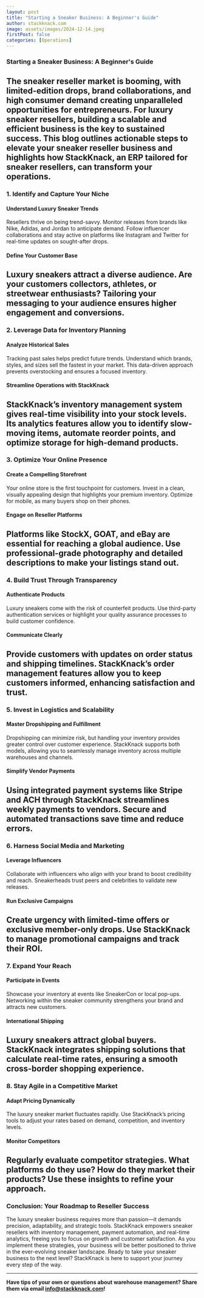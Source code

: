 ```yaml
---
layout: post
title: "Starting a Sneaker Business: A Beginner's Guide"
author: stackknack.com
image: assets/images/2024-12-14.jpeg
firstPost: false
categories: [Operations]
---
```


### Starting a Sneaker Business: A Beginner's Guide

## The sneaker reseller market is booming, with limited-edition drops, brand collaborations, and high consumer demand creating unparalleled opportunities for entrepreneurs. For luxury sneaker resellers, building a scalable and efficient business is the key to sustained success. This blog outlines actionable steps to elevate your sneaker reseller business and highlights how StackKnack, an ERP tailored for sneaker resellers, can transform your operations.

### **1. Identify and Capture Your Niche**

#### **Understand Luxury Sneaker Trends**

Resellers thrive on being trend-savvy. Monitor releases from brands like Nike, Adidas, and Jordan to anticipate demand. Follow influencer collaborations and stay active on platforms like Instagram and Twitter for real-time updates on sought-after drops.

#### **Define Your Customer Base**

## Luxury sneakers attract a diverse audience. Are your customers collectors, athletes, or streetwear enthusiasts? Tailoring your messaging to your audience ensures higher engagement and conversions.

### **2. Leverage Data for Inventory Planning**

#### **Analyze Historical Sales**

Tracking past sales helps predict future trends. Understand which brands, styles, and sizes sell the fastest in your market. This data-driven approach prevents overstocking and ensures a focused inventory.

#### **Streamline Operations with StackKnack**

## StackKnack’s inventory management system gives real-time visibility into your stock levels. Its analytics features allow you to identify slow-moving items, automate reorder points, and optimize storage for high-demand products.

### **3. Optimize Your Online Presence**

#### **Create a Compelling Storefront**

Your online store is the first touchpoint for customers. Invest in a clean, visually appealing design that highlights your premium inventory. Optimize for mobile, as many buyers shop on their phones.

#### **Engage on Reseller Platforms**

## Platforms like StockX, GOAT, and eBay are essential for reaching a global audience. Use professional-grade photography and detailed descriptions to make your listings stand out.

### **4. Build Trust Through Transparency**

#### **Authenticate Products**

Luxury sneakers come with the risk of counterfeit products. Use third-party authentication services or highlight your quality assurance processes to build customer confidence.

#### **Communicate Clearly**

## Provide customers with updates on order status and shipping timelines. StackKnack’s order management features allow you to keep customers informed, enhancing satisfaction and trust.

### **5. Invest in Logistics and Scalability**

#### **Master Dropshipping and Fulfillment**

Dropshipping can minimize risk, but handling your inventory provides greater control over customer experience. StackKnack supports both models, allowing you to seamlessly manage inventory across multiple warehouses and channels.

#### **Simplify Vendor Payments**

## Using integrated payment systems like Stripe and ACH through StackKnack streamlines weekly payments to vendors. Secure and automated transactions save time and reduce errors.

### **6. Harness Social Media and Marketing**

#### **Leverage Influencers**

Collaborate with influencers who align with your brand to boost credibility and reach. Sneakerheads trust peers and celebrities to validate new releases.

#### **Run Exclusive Campaigns**

## Create urgency with limited-time offers or exclusive member-only drops. Use StackKnack to manage promotional campaigns and track their ROI.

### **7. Expand Your Reach**

#### **Participate in Events**

Showcase your inventory at events like SneakerCon or local pop-ups. Networking within the sneaker community strengthens your brand and attracts new customers.

#### **International Shipping**

## Luxury sneakers attract global buyers. StackKnack integrates shipping solutions that calculate real-time rates, ensuring a smooth cross-border shopping experience.

### **8. Stay Agile in a Competitive Market**

#### **Adapt Pricing Dynamically**

The luxury sneaker market fluctuates rapidly. Use StackKnack’s pricing tools to adjust your rates based on demand, competition, and inventory levels.

#### **Monitor Competitors**

## Regularly evaluate competitor strategies. What platforms do they use? How do they market their products? Use these insights to refine your approach.

### **Conclusion: Your Roadmap to Reseller Success**

The luxury sneaker business requires more than passion—it demands precision, adaptability, and strategic tools. StackKnack empowers sneaker resellers with inventory management, payment automation, and real-time analytics, freeing you to focus on growth and customer satisfaction. As you implement these strategies, your business will be better positioned to thrive in the ever-evolving sneaker landscape.
Ready to take your sneaker business to the next level? StackKnack is here to support your journey every step of the way.

---

**Have tips of your own or questions about warehouse management? Share them via email info@stackknack.com!**
